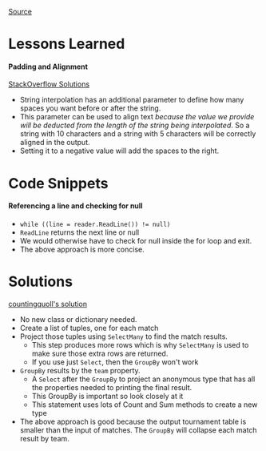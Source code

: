 [Source](https://exercism.org/tracks/csharp/exercises/tournament/solutions/countingquoll)

# Lessons Learned
#### Padding and Alignment
[StackOverflow Solutions](https://stackoverflow.com/questions/48478323/c-sharp-how-to-set-a-fix-field-width-using-string-interpolation)
- String interpolation has an additional parameter to define how many spaces you want before or after the string.
- This parameter can be used to align text *because the value we provide will be deducted from the length of the string being interpolated*. So a string with 10 characters and a string with 5 characters will be correctly aligned in the output.
- Setting it to a negative value will add the spaces to the right.

# Code Snippets
#### Referencing a line and checking for null
- `while ((line = reader.ReadLine()) != null)`
- `ReadLine` returns the next line or null
- We would otherwise have to check for null inside the for loop and exit.
- The above approach is more concise.

# Solutions
[countingquoll's solution](https://exercism.org/tracks/csharp/exercises/tournament/solutions/countingquoll)
- No new class or dictionary needed.
- Create a list of tuples, one for each match
- Project those tuples using `SelectMany` to find the match results.
	- This step produces more rows which is why `SelectMany` is used to make sure those extra rows are returned. 
	- If you use just `Select`, then the `GroupBy` won't work
- `GroupBy` results by the `team` property.
	- A `Select` after the `GroupBy` to project an anonymous type that has all the properties needed to printing the final result.
	- This GroupBy is important so look closely at it
	- This statement uses lots of Count and Sum methods to create a new type
- The above approach is good because the output tournament table is smaller than the input of matches. The `GroupBy` will collapse each match result by team.